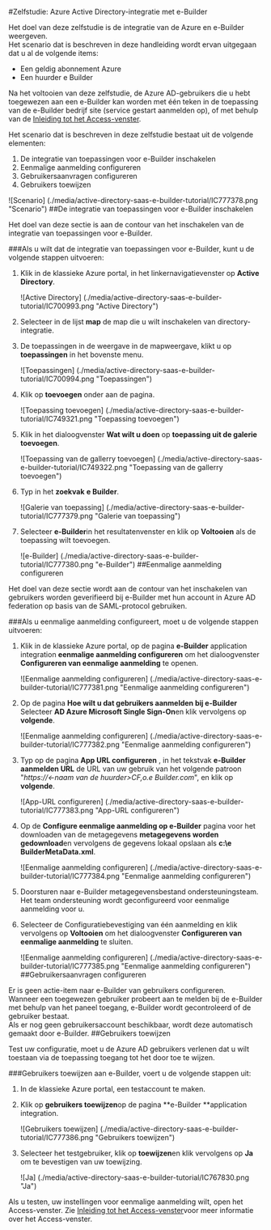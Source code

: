 <properties 
    pageTitle="Zelfstudie: Azure Active Directory-integratie met e-Builder | Microsoft Azure" 
    description="Meer informatie over het e-Builder met Azure Active Directory gebruiken voor het inschakelen van eenmalige aanmelding, geautomatiseerde provisioning en meer!" 
    services="active-directory" 
    authors="jeevansd"  
    documentationCenter="na" 
    manager="femila"/>
<tags 
    ms.service="active-directory" 
    ms.devlang="na" 
    ms.topic="article" 
    ms.tgt_pltfrm="na" 
    ms.workload="identity" 
    ms.date="09/29/2016" 
    ms.author="jeedes" />

#<a name="tutorial-azure-active-directory-integration-with-e-builder"></a>Zelfstudie: Azure Active Directory-integratie met e-Builder
  
Het doel van deze zelfstudie is de integratie van de Azure en e-Builder weergeven.  
Het scenario dat is beschreven in deze handleiding wordt ervan uitgegaan dat u al de volgende items:

-   Een geldig abonnement Azure
-   Een huurder e Builder
  
Na het voltooien van deze zelfstudie, de Azure AD-gebruikers die u hebt toegewezen aan een e-Builder kan worden met één teken in de toepassing van de e-Builder bedrijf site (service gestart aanmelden op), of met behulp van de [Inleiding tot het Access-venster](active-directory-saas-access-panel-introduction.md).
  
Het scenario dat is beschreven in deze zelfstudie bestaat uit de volgende elementen:

1.  De integratie van toepassingen voor e-Builder inschakelen
2.  Eenmalige aanmelding configureren
3.  Gebruikersaanvragen configureren
4.  Gebruikers toewijzen

![Scenario] (./media/active-directory-saas-e-builder-tutorial/IC777378.png "Scenario")
##<a name="enabling-the-application-integration-for-e-builder"></a>De integratie van toepassingen voor e-Builder inschakelen
  
Het doel van deze sectie is aan de contour van het inschakelen van de integratie van toepassingen voor e-Builder.

###<a name="to-enable-the-application-integration-for-e-builder-perform-the-following-steps"></a>Als u wilt dat de integratie van toepassingen voor e-Builder, kunt u de volgende stappen uitvoeren:

1.  Klik in de klassieke Azure portal, in het linkernavigatievenster op **Active Directory**.

    ![Active Directory] (./media/active-directory-saas-e-builder-tutorial/IC700993.png "Active Directory")

2.  Selecteer in de lijst **map** de map die u wilt inschakelen van directory-integratie.

3.  De toepassingen in de weergave in de mapweergave, klikt u op **toepassingen** in het bovenste menu.

    ![Toepassingen] (./media/active-directory-saas-e-builder-tutorial/IC700994.png "Toepassingen")

4.  Klik op **toevoegen** onder aan de pagina.

    ![Toepassing toevoegen] (./media/active-directory-saas-e-builder-tutorial/IC749321.png "Toepassing toevoegen")

5.  Klik in het dialoogvenster **Wat wilt u doen** op **toepassing uit de galerie toevoegen**.

    ![Toepassing van de gallerry toevoegen] (./media/active-directory-saas-e-builder-tutorial/IC749322.png "Toepassing van de gallerry toevoegen")

6.  Typ in het **zoekvak** **e Builder**.

    ![Galerie van toepassing] (./media/active-directory-saas-e-builder-tutorial/IC777379.png "Galerie van toepassing")

7.  Selecteer **e-Builder**in het resultatenvenster en klik op **Voltooien** als de toepassing wilt toevoegen.

    ![e-Builder] (./media/active-directory-saas-e-builder-tutorial/IC777380.png "e-Builder")
##<a name="configuring-single-sign-on"></a>Eenmalige aanmelding configureren
  
Het doel van deze sectie wordt aan de contour van het inschakelen van gebruikers worden geverifieerd bij e-Builder met hun account in Azure AD federation op basis van de SAML-protocol gebruiken.

###<a name="to-configure-single-sign-on-perform-the-following-steps"></a>Als u eenmalige aanmelding configureert, moet u de volgende stappen uitvoeren:

1.  Klik in de klassieke Azure portal, op de pagina **e-Builder** application integration **eenmalige aanmelding configureren** om het dialoogvenster **Configureren van eenmalige aanmelding** te openen.

    ![Eenmalige aanmelding configureren] (./media/active-directory-saas-e-builder-tutorial/IC777381.png "Eenmalige aanmelding configureren")

2.  Op de pagina **Hoe wilt u dat gebruikers aanmelden bij e-Builder** Selecteer **AD Azure Microsoft Single Sign-On**en klik vervolgens op **volgende**.

    ![Eenmalige aanmelding configureren] (./media/active-directory-saas-e-builder-tutorial/IC777382.png "Eenmalige aanmelding configureren")

3.  Typ op de pagina **App URL configureren** , in het tekstvak **e-Builder aanmelden URL** de URL van uw gebruik van het volgende patroon "*https://\<-naam van de huurder\>CF,o.e Builder.com*", en klik op **volgende**.

    ![App-URL configureren] (./media/active-directory-saas-e-builder-tutorial/IC777383.png "App-URL configureren")

4.  Op de **Configure eenmalige aanmelding op e-Builder** pagina voor het downloaden van de metagegevens **metagegevens worden gedownload**en vervolgens de gegevens lokaal opslaan als **c:\\e BuilderMetaData.xml**.

    ![Eenmalige aanmelding configureren] (./media/active-directory-saas-e-builder-tutorial/IC777384.png "Eenmalige aanmelding configureren")

5.  Doorsturen naar e-Builder metagegevensbestand ondersteuningsteam. Het team ondersteuning wordt geconfigureerd voor eenmalige aanmelding voor u.

6.  Selecteer de Configuratiebevestiging van één aanmelding en klik vervolgens op **Voltooien** om het dialoogvenster **Configureren van eenmalige aanmelding** te sluiten.

    ![Eenmalige aanmelding configureren] (./media/active-directory-saas-e-builder-tutorial/IC777385.png "Eenmalige aanmelding configureren")
##<a name="configuring-user-provisioning"></a>Gebruikersaanvragen configureren
  
Er is geen actie-item naar e-Builder van gebruikers configureren.  
Wanneer een toegewezen gebruiker probeert aan te melden bij de e-Builder met behulp van het paneel toegang, e-Builder wordt gecontroleerd of de gebruiker bestaat.  
Als er nog geen gebruikersaccount beschikbaar, wordt deze automatisch gemaakt door e-Builder.
##<a name="assigning-users"></a>Gebruikers toewijzen
  
Test uw configuratie, moet u de Azure AD gebruikers verlenen dat u wilt toestaan via de toepassing toegang tot het door toe te wijzen.

###<a name="to-assign-users-to-e-builder-perform-the-following-steps"></a>Gebruikers toewijzen aan e-Builder, voert u de volgende stappen uit:

1.  In de klassieke Azure portal, een testaccount te maken.

2.  Klik op **gebruikers toewijzen**op de pagina **e-Builder **application integration.

    ![Gebruikers toewijzen] (./media/active-directory-saas-e-builder-tutorial/IC777386.png "Gebruikers toewijzen")

3.  Selecteer het testgebruiker, klik op **toewijzen**en klik vervolgens op **Ja** om te bevestigen van uw toewijzing.

    ![Ja] (./media/active-directory-saas-e-builder-tutorial/IC767830.png "Ja")
  
Als u testen, uw instellingen voor eenmalige aanmelding wilt, open het Access-venster. Zie [Inleiding tot het Access-venster](active-directory-saas-access-panel-introduction.md)voor meer informatie over het Access-venster.

